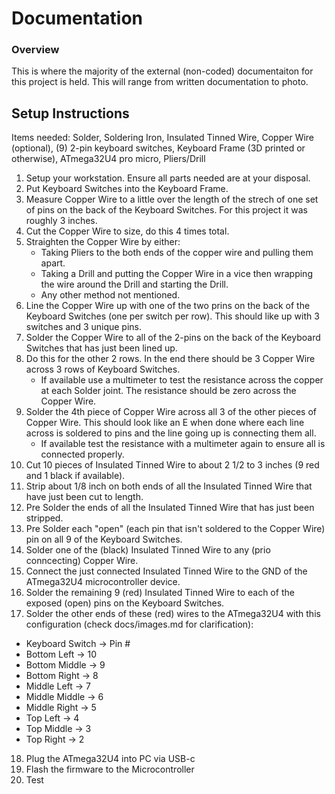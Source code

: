 # Documentation
### Overview
This is where the majority of the external (non-coded) documentaiton for this project is held. This will range from written documentation to photo.

## Setup Instructions
Items needed: Solder, Soldering Iron, Insulated Tinned Wire, Copper Wire (optional), (9) 2-pin keyboard switches, Keyboard Frame (3D printed or otherwise), ATmega32U4 pro micro, Pliers/Drill

1. Setup your workstation. Ensure all parts needed are at your disposal.
2. Put Keyboard Switches into the Keyboard Frame.
3. Measure Copper Wire to a little over the length of the strech of one set of pins on the back of the Keyboard Switches. For this project it was roughly 3 inches.
4. Cut the Copper Wire to size, do this 4 times total.
5. Straighten the Copper Wire by either:
   * Taking Pliers to the both ends of the copper wire and pulling them apart.
   * Taking a Drill and putting the Copper Wire in a vice then wrapping the wire around the Drill and starting the Drill.
   * Any other method not mentioned.
6. Line the Copper Wire up with one of the two prins on the back of the Keyboard Switches (one per switch per row). This should like up with 3 switches and 3 unique pins.
7. Solder the Copper Wire to all of the 2-pins on the back of the Keyboard Switches that has just been lined up.
8. Do this for the other 2 rows. In the end there should be 3 Copper Wire across 3 rows of Keyboard Switches.
   * If available use a multimeter to test the resistance across the copper at each Solder joint. The resistance should be zero across the Copper Wire.
9. Solder the 4th piece of Copper Wire across all 3 of the other pieces of Copper Wire. This should look like an E when done where each line across is soldered to pins and the line going up is connecting them all.
   * If available test the resistance with a multimeter again to ensure all is connected properly.
10. Cut 10 pieces of Insulated Tinned Wire to about 2 1/2 to 3 inches (9 red and 1 black if available).
11. Strip about 1/8 inch on both ends of all the Insulated Tinned Wire that have just been cut to length.
12. Pre Solder the ends of all the Insulated Tinned Wire that has just been stripped.
13. Pre Solder each "open" (each pin that isn't soldered to the Copper Wire) pin on all 9 of the Keyboard Switches.
14. Solder one of the (black) Insulated Tinned Wire to any (prio conncecting) Copper Wire.
15. Connect the just connected Insulated Tinned Wire to the GND of the ATmega32U4 microcontroller device.
16. Solder the remaining 9 (red) Insulated Tinned Wire to each of the exposed (open) pins on the Keyboard Switches.
17. Solder the other ends of these (red) wires to the ATmega32U4 with this configuration (check docs/images.md for clarification):
  * Keyboard Switch -> Pin #
  * Bottom Left -> 10
  * Bottom Middle -> 9
  * Bottom Right -> 8
  * Middle Left -> 7
  * Middle Middle -> 6
  * Middle Right -> 5
  * Top Left -> 4
  * Top Middle -> 3
  * Top Right -> 2
18. Plug the ATmega32U4 into PC via USB-c
19. Flash the firmware to the Microcontroller
20. Test
